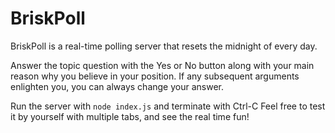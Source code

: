# BriskPoll

BriskPoll is a real-time polling server that resets the midnight of every day.

Answer the topic question with the Yes or No button along with your main reason why
you believe in your position. If any subsequent arguments enlighten you, you can always
change your answer. 

Run the server with <code>node index.js</code> and terminate with Ctrl-C
Feel free to test it by yourself with multiple tabs, and see the real time fun!
